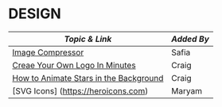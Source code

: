 # DESIGN

| **_Topic & Link_** | **_Added By_** |
| -------- | -------- |
|[Image Compressor](https://squoosh.app/)|Safia
|[Creae Your Own Logo In Minutes](https://logomakr.com/)|Craig
[How to Animate Stars in the Background](https://github.com/Tiarama/Twinkle-Twinkle)|Craig
|[SVG Icons] (https://heroicons.com) | Maryam
